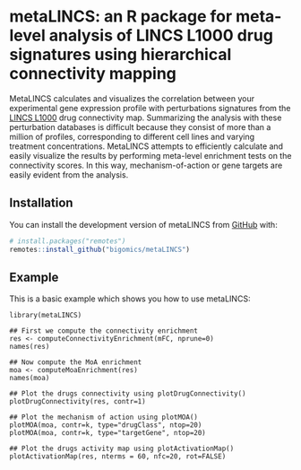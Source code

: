 # metaLINCS: an R package for meta-level analysis of LINCS L1000 drug signatures using hierarchical connectivity mapping

MetaLINCS calculates and visualizes the correlation between your
experimental gene expression profile with perturbations signatures
from the [LINCS L1000](https://lincsproject.org/LINCS/) drug
connectivity map. Summarizing the analysis with these perturbation
databases is difficult because they consist of more than a million of
profiles, corresponding to different cell lines and varying treatment
concentrations. MetaLINCS attempts to efficiently calculate and
easily visualize the results by performing meta-level enrichment tests
on the connectivity scores. In this way, mechanism-of-action or gene
targets are easily evident from the analysis.

## Installation

You can install the development version of metaLINCS from
[GitHub](https://github.com/) with:

``` r
# install.packages("remotes")
remotes::install_github("bigomics/metaLINCS")
```

## Example

This is a basic example which shows you how to use metaLINCS:

```{r}
library(metaLINCS)

## First we compute the connectivity enrichment    
res <- computeConnectivityEnrichment(mFC, nprune=0)
names(res)

## Now compute the MoA enrichment
moa <- computeMoaEnrichment(res) 
names(moa)

## Plot the drugs connectivity using plotDrugConnectivity()
plotDrugConnectivity(res, contr=1)

## Plot the mechanism of action using plotMOA()
plotMOA(moa, contr=k, type="drugClass", ntop=20)
plotMOA(moa, contr=k, type="targetGene", ntop=20)
    
## Plot the drugs activity map using plotActivationMap()
plotActivationMap(res, nterms = 60, nfc=20, rot=FALSE)
```
